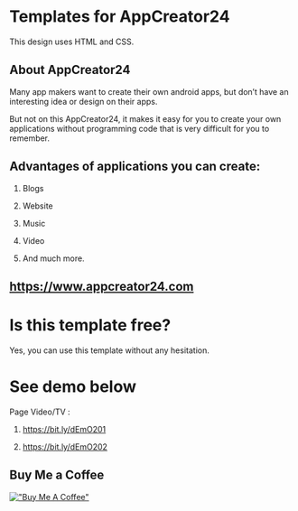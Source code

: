 # Templates for AppCreator24

This design uses HTML and CSS.

## About AppCreator24

Many app makers want to create their own android apps, but don’t have an interesting idea or design on their apps. 

But not on this AppCreator24, it makes it easy for you to create your own applications without programming code that is very difficult for you to remember. 

## Advantages of applications you can create: 

1. Blogs 

2. Website 

3. Music 

4. Video 

5. And much more.

## https://www.appcreator24.com

# Is this template free?

Yes, you can use this template without any hesitation.

# See demo below

Page Video/TV : 

1. https://bit.ly/dEmO201

2. https://bit.ly/dEmO202

## Buy Me a Coffee

[!["Buy Me A Coffee"](https://www.buymeacoffee.com/assets/img/custom_images/orange_img.png)](https://www.buymeacoffee.com/zaidzer9k)
